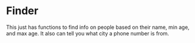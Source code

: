 # Finder
This just has functions to find info on people based on their name, min age, and max age. It also can tell you what city a phone number is from.
